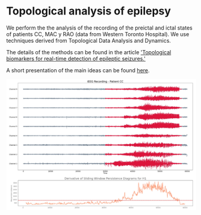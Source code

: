 # Topological analysis of epilepsy 

We perform the the analysis of the recording of the preictal and ictal states of patients CC, MAC y RAO (data from Western Toronto Hospital). We use techniques derived from Topological Data Analysis and Dynamics.

The details of the methods can be found in the article ['Topological biomarkers for real-time detection of epileptic seizures.'](https://arxiv.org/abs/2211.02523)

A short presentation of the main ideas can be found [here](https://ximenafernandez.github.io/reveal.js-presentations/slides/Epilepsy.html#/).

<img src="figures/PD_epilepsy.jpg" width="600" height="auto" class="center"/>

